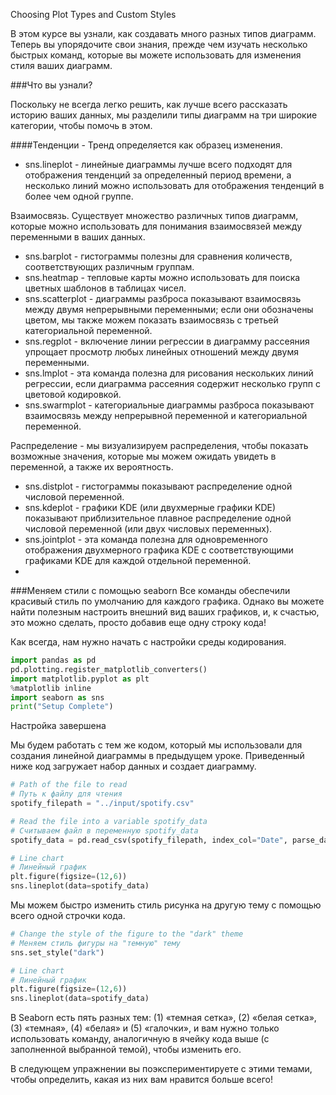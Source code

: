 Choosing Plot Types and Custom Styles


В этом курсе вы узнали, как создавать много разных типов диаграмм. Теперь вы упорядочите свои знания, прежде чем 
изучать несколько быстрых команд, которые вы можете использовать для изменения стиля ваших диаграмм.

###Что вы узнали?

Поскольку не всегда легко решить, как лучше всего рассказать историю ваших данных, мы разделили типы диаграмм на 
 три широкие категории, чтобы помочь в этом.

####Тенденции - Тренд определяется как образец изменения.
- sns.lineplot - линейные диаграммы лучше всего подходят для отображения тенденций за определенный период времени, а 
несколько линий можно использовать для отображения тенденций в более чем одной группе.


 Взаимосвязь. Существует множество различных типов диаграмм, которые можно использовать для понимания взаимосвязей 
  между переменными в ваших данных.
- sns.barplot - гистограммы полезны для сравнения количеств, соответствующих различным группам.
- sns.heatmap - тепловые карты можно использовать для поиска цветных шаблонов в таблицах чисел.
- sns.scatterplot - диаграммы разброса показывают взаимосвязь между двумя непрерывными переменными; если они 
  обозначены цветом, мы также можем показать взаимосвязь с третьей категориальной переменной.
- sns.regplot - включение линии регрессии в диаграмму рассеяния упрощает просмотр любых линейных отношений между 
  двумя переменными.
- sns.lmplot - эта команда полезна для рисования нескольких линий регрессии, если диаграмма рассеяния содержит 
  несколько групп с цветовой кодировкой.
- sns.swarmplot - категориальные диаграммы разброса показывают взаимосвязь между непрерывной переменной и 
  категориальной переменной.


Распределение - мы визуализируем распределения, чтобы показать возможные значения, которые мы можем ожидать увидеть в переменной, а также их вероятность.
- sns.distplot - гистограммы показывают распределение одной числовой переменной.
- sns.kdeplot - графики KDE (или двухмерные графики KDE) показывают приблизительное плавное распределение одной 
  числовой переменной (или двух числовых переменных).
- sns.jointplot - эта команда полезна для одновременного отображения двухмерного графика KDE с соответствующими 
  графиками KDE для каждой отдельной переменной.
- 
###Меняем стили с помощью seaborn
Все команды обеспечили красивый стиль по умолчанию для каждого графика. Однако вы можете найти полезным настроить 
 внешний вид ваших графиков, и, к счастью, это можно сделать, просто добавив еще одну строку кода!

Как всегда, нам нужно начать с настройки среды кодирования. 
```python
import pandas as pd
pd.plotting.register_matplotlib_converters()
import matplotlib.pyplot as plt
%matplotlib inline
import seaborn as sns
print("Setup Complete")
```
Настройка завершена

Мы будем работать с тем же кодом, который мы использовали для создания линейной диаграммы в предыдущем уроке. 
 Приведенный ниже код загружает набор данных и создает диаграмму.
```python
# Path of the file to read
# Путь к файлу для чтения
spotify_filepath = "../input/spotify.csv"

# Read the file into a variable spotify_data
# Считываем файл в переменную spotify_data
spotify_data = pd.read_csv(spotify_filepath, index_col="Date", parse_dates=True)

# Line chart 
# Линейный график
plt.figure(figsize=(12,6))
sns.lineplot(data=spotify_data)
```

Мы можем быстро изменить стиль рисунка на другую тему с помощью всего одной строчки кода.
```python
# Change the style of the figure to the "dark" theme
# Меняем стиль фигуры на "темную" тему
sns.set_style("dark")

# Line chart 
# Линейный график
plt.figure(figsize=(12,6))
sns.lineplot(data=spotify_data)
```

В Seaborn есть пять разных тем: (1) «темная сетка», (2) «белая сетка», (3) «темная», (4) «белая» и (5) «галочки», и 
 вам нужно только использовать команду, аналогичную в ячейку кода выше (с заполненной выбранной темой), чтобы 
изменить его.

В следующем упражнении вы поэкспериментируете с этими темами, чтобы определить, какая из них вам нравится больше всего!